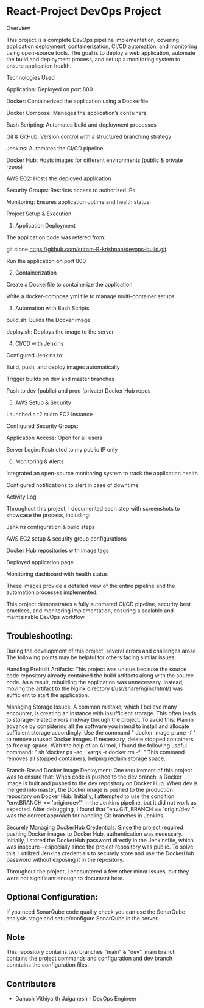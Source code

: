 # React-Project DevOps Project 

Overview

This project is a complete DevOps pipeline implementation, covering application deployment, containerization, CI/CD automation, and monitoring using open-source tools. The goal is to deploy a web application, automate the build and deployment process, and set up a monitoring system to ensure application health.

Technologies Used

Application: Deployed on port 800

Docker: Containerized the application using a Dockerfile

Docker Compose: Manages the application’s containers

Bash Scripting: Automates build and deployment processes

Git & GitHub: Version control with a structured branching strategy

Jenkins: Automates the CI/CD pipeline

Docker Hub: Hosts images for different environments (public & private repos)

AWS EC2: Hosts the deployed application

Security Groups: Restricts access to authorized IPs

Monitoring: Ensures application uptime and health status

Project Setup & Execution

1. Application Deployment

The application code was refered from:

git clone https://github.com/sriram-R-krishnan/devops-build.git

Run the application on port 800

2. Containerization

Create a Dockerfile to containerize the application

Write a docker-compose.yml file to manage multi-container setups

3. Automation with Bash Scripts

build.sh: Builds the Docker image

deploy.sh: Deploys the image to the server

4. CI/CD with Jenkins

Configured Jenkins to:

Build, push, and deploy images automatically

Trigger builds on dev and master branches

Push to dev (public) and prod (private) Docker Hub repos

5. AWS Setup & Security

Launched a t2.micro EC2 instance

Configured Security Groups:

Application Access: Open for all users

Server Login: Restricted to my public IP only

6. Monitoring & Alerts

Integrated an open-source monitoring system to track the application health

Configured notifications to alert in case of downtime

Activity Log

Throughout this project, I documented each step with screenshots to showcase the process, including:

Jenkins configuration & build steps

AWS EC2 setup & security group configurations

Docker Hub repositories with image tags

Deployed application page

Monitoring dashboard with health status

These images provide a detailed view of the entire pipeline and the automation processes implemented.

This project demonstrates a fully automated CI/CD pipeline, security best practices, and monitoring implementation, ensuring a scalable and maintainable DevOps workflow.

## Troubleshooting:
During the development of this project, several errors and challenges arose. The following points may be helpful for others facing similar issues:

Handling Prebuilt Artifacts:
This project was unique because the source code repository already contained the build artifacts along with the source code. As a result, rebuilding the application was unnecessary. Instead, moving the artifact to the Nginx directory (/usr/share/nginx/html/) was sufficient to start the application.


Managing Storage Issues:
A common mistake, which I believe many encounter, is creating an instance with insufficient storage. This often leads to storage-related errors midway through the project. To avoid this:
Plan in advance by considering all the software you intend to install and allocate sufficient storage accordingly.
Use the command " docker image prune -f " to remove unused Docker images.
If necessary, delete stopped containers to free up space. With the help of an AI tool, I found the following useful command:
" sh 'docker ps -aq | xargs -r docker rm -f' "
This command removes all stopped containers, helping reclaim storage space.


Branch-Based Docker Image Deployment:
One requirement of this project was to ensure that:
When code is pushed to the dev branch, a Docker image is built and pushed to the dev repository on Docker Hub.
When dev is merged into master, the Docker image is pushed to the production repository on Docker Hub.
Initially, I attempted to use the condition "env.BRANCH == 'origin/dev'" in the Jenkins pipeline, but it did not work as expected. After debugging, I found that "env.GIT_BRANCH == 'origin/dev'" was the correct approach for handling Git branches in Jenkins.


Securely Managing DockerHub Credentials:
Since the project required pushing Docker images to Docker Hub, authentication was necessary. Initially, I stored the DockerHub password directly in the Jenkinsfile, which was insecure—especially since the project repository was public. To solve this, I utilized Jenkins credentials to securely store and use the DockerHub password without exposing it in the repository.


Throughout the project, I encountered a few other minor issues, but they were not significant enough to document here.

## Optional Configuration:
If you need SonarQube code quality check you can use the SonarQube analysis stage and setup/configure SonarQube in the server. 

## Note
This repository contains two branches "main" & "dev", main branch contains the project commands and configuration and dev branch conntains the configuration files.

## Contributors
- Danush Vithiyarth Jaiganesh - DevOps Engineer
